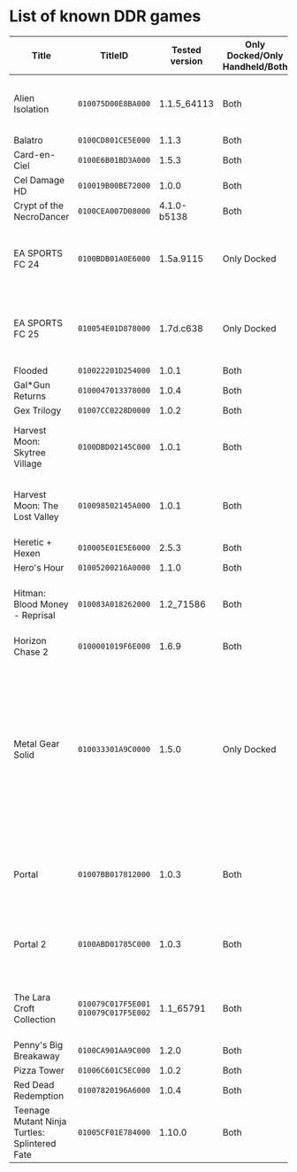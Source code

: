 # List of known DDR games
| Title | TitleID | Tested version | Only Docked/Only Handheld/Both | Comments |
| ------------- | ------------- | ------------- | ------------- | ------------- |
| Alien Isolation | `010075D00E8BA000` | 1.1.5_64113 | Both | Anything lower than 720p targets 1280x720 |
| Balatro | `0100CD801CE5E000` | 1.1.3 | Both |  |
| Card-en-Ciel | `0100E6B01BD3A000` | 1.5.3 | Both |  |
| Cel Damage HD | `010019B00BE72000` | 1.0.0 | Both |  |
| Crypt of the NecroDancer | `0100CEA007D08000` | 4.1.0-b5138 | Both |  |
| EA SPORTS FC 24 | `0100BDB01A0E6000` | 1.5a.9115 | Only Docked | If anything else than 1080p is set, game targets 1280x720 |
| EA SPORTS FC 25 | `010054E01D878000` | 1.7d.c638 | Only Docked | If anything else than 1080p is set, game targets 1280x720 |
| Flooded | `010022201D254000` | 1.0.1 | Both |  |
| Gal*Gun Returns | `0100047013378000` | 1.0.4 | Both |  |
| Gex Trilogy | `01007CC0228D0000` | 1.0.2 | Both |  |
| Harvest Moon: Skytree Village | `0100DBD02145C000` | 1.0.1 | Both | Anything lower than 720p targets 1280x720 |
| Harvest Moon: The Lost Valley | `010098502145A000` | 1.0.1 | Both | Anything lower than 720p targets 1280x720 |
| Heretic + Hexen | `010005E01E5E6000` | 2.5.3 | Both |  |
| Hero's Hour | `01005200216A0000` | 1.1.0 | Both |  |
| Hitman: Blood Money - Reprisal | `010083A018262000` | 1.2_71586 | Both | Anything lower than 720p targets 1280x720 |
| Horizon Chase 2 | `0100001019F6E000` | 1.6.9 | Both |  |
| Metal Gear Solid | `010033301A9C0000` | 1.5.0 | Only Docked | Trying to set anything else than 1920x1080, 1280x720 or 854x480 results in 1920x1080 output, for some reason setting 854x480 results in 720x405 image |
| Portal | `01007BB017812000` | 1.0.3 | Both | If anything else than 1080p is set, game targets 1280x720 |
| Portal 2 | `0100ABD01785C000` | 1.0.3 | Both | If anything else than 1080p is set, game targets 1280x720 |
| The Lara Croft Collection | `010079C017F5E001`<br>`010079C017F5E002` | 1.1_65791 | Both | Anything lower than 720p targets 1280x720 |
| Penny's Big Breakaway | `0100CA901AA9C000` | 1.2.0 | Both |  |
| Pizza Tower | `01006C601C5EC000` | 1.0.2 | Both |  |
| Red Dead Redemption | `01007820196A6000` | 1.0.4 | Both |  |
| Teenage Mutant Ninja Turtles: Splintered Fate | `01005CF01E784000` | 1.10.0 | Both |  |
